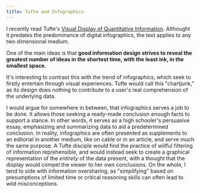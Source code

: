 ```yaml
---
title: Tufte and Infographics
---
```


I recently read Tufte's [Visual Display of Quantitative Information](http://www.amazon.com/Visual-Display-Quantitative-Information/dp/096139210X). Althought it predates the predominance of digital infographics, the text applies to any two dimensional medium. 

One of the main ideas is that **good information design strives to reveal the greatest number of ideas in the shortest time, with the least ink, in the smallest space.** 

It's interesting to contrast this with the trend of infographics, which seek to firstly entertain through visual experiences. Tufte would call this "chartjunk," as its design does nothing to contribute to a user's real comprehension of the underlying data. 

I would argue for somewhere in between, that infographics serves a job to be done. It allows those seeking a ready-made conclusion enough facts to support a stance. In other words, it serves as a high schooler's persuasive essay, emphasizing and summarizing data to aid a predetermined conclusion. In reality, infographics are often presented as supplements to an editorial in another medium, like on cable or in an article, and serve much the same purpose. A Tufte disciple would find the practice of willful filtering of information reprehensible, and would instead seek to create a graphical representation of the *entirety* of the data present, with a thought that the display would compel the viewer to her own conclusions. On the whole, I tend to side with information oversharing, as "simplifying" based on presumptions of limited time or critical reasoning skills can often lead to wild misconceptions.
